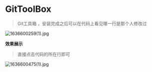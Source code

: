 



# GitToolBox

> Git工具箱 ，安装完成之后可以在代码上看见哪一行是那个人修改过

![1636600259(1).jpg](https://i.loli.net/2021/11/11/hpjdTK5CJAbP2eZ.png)

**效果展示**

> 直接点击代码的所在行即可

![1636600475(1).jpg](https://i.loli.net/2021/11/11/jqnl35iyCPfJrdD.png)